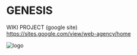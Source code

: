# GENESIS

WIKI PROJECT (google site)  
https://sites.google.com/view/web-agency/home

![logo](https://github.com/regnou/genesis/blob/main/axelo/i/genesis.jpg)
